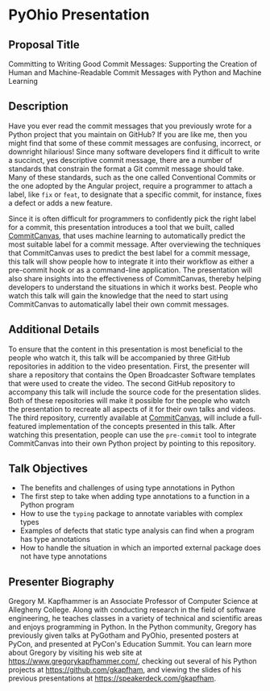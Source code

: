 # PyOhio Presentation

## Proposal Title

Committing to Writing Good Commit Messages: Supporting the Creation of Human and
Machine-Readable Commit Messages with Python and Machine Learning

## Description

Have you ever read the commit messages that you previously wrote for a Python
project that you maintain on GitHub? If you are like me, then you might find
that some of these commit messages are confusing, incorrect, or downright
hilarious! Since many software developers find it difficult to write a succinct,
yes descriptive commit message, there are a number of standards that constrain
the format a Git commit message should take. Many of these standards, such as
the one called Conventional Commits or the one adopted by the Angular project,
require a programmer to attach a label, like `fix` or `feat`, to designate that
a specific commit, for instance, fixes a defect or adds a new feature.

Since it is often difficult for programmers to confidently pick the right label
for a commit, this presentation introduces a tool that we built, called
[CommitCanvas](https://github.com/CommittedTeam/CommitCanvas), that uses
machine learning to automatically predict the most suitable label for a commit
message. After overviewing the techniques that CommitCanvas uses to predict the
best label for a commit message, this talk will show people how to integrate it
into their workflow as either a pre-commit hook or as a command-line
application. The presentation will also share insights into the effectiveness of
CommitCanvas, thereby helping developers to understand the situations in which
it works best. People who watch this talk will gain the knowledge that the need
to start using CommitCanvas to automatically label their own commit messages.

## Additional Details

To ensure that the content in this presentation is most beneficial to the people
who watch it, this talk will be accompanied by three GitHub repositories in
addition to the video presentation. First, the presenter will share a repository
that contains the Open Broadcaster Software templates that were used to create
the video. The second GitHub repository to accompany this talk will include the
source code for the presentation slides. Both of these repositories will make it
possible for the people who watch the presentation to recreate all aspects of it
for their own talks and videos. The third repository, currently available at
[CommitCanvas](https://github.com/CommittedTeam/CommitCanvas), will include a
full-featured implementation of the concepts presented in this talk. After
watching this presentation, people can use the `pre-commit` tool to integrate
CommitCanvas into their own Python project by pointing to this repository.

## Talk Objectives

- The benefits and challenges of using type annotations in Python
- The first step to take when adding type annotations to a function in a Python program
- How to use the `typing` package to annotate variables with complex types
- Examples of defects that static type analysis can find when a program has type annotations
- How to handle the situation in which an imported external package does not have type annotations

## Presenter Biography

Gregory M. Kapfhammer is an Associate Professor of Computer Science at Allegheny
College. Along with conducting research in the field of software engineering, he
teaches classes in a variety of technical and scientific areas and enjoys
programming in Python. In the Python community, Gregory has previously given
talks at PyGotham and PyOhio, presented posters at PyCon, and presented at
PyCon's Education Summit. You can learn more about Gregory by visiting his web
site at https://www.gregorykapfhammer.com/, checking out several of his Python
projects at https://github.com/gkapfham, and viewing the slides of his previous
presentations at https://speakerdeck.com/gkapfham.
